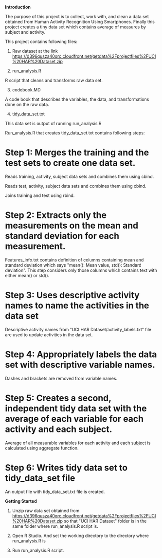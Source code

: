 **Introduction**

The purpose of this project is to collect, work with, and clean a data set obtained from Human Activity Recognition Using Smartphones. Finally this project creates a tiny data set which contains average of measures by subject and activity.

This project contains following files:

1. Raw dataset at the link https://d396qusza40orc.cloudfront.net/getdata%2Fprojectfiles%2FUCI%20HAR%20Dataset.zip

2. run\_analysis.R

R script that cleans and transforms raw data set.

3. codebook.MD

A code book that describes the variables, the data, and transformations done on the raw data.

4. tidy\_data\_set.txt

This data set is output of running run\_analysis.R

Run\_analysis.R that creates tidy\_data\_set.txt contains following steps: 

# Step 1: Merges the training and the test sets to create one data set.

Reads training, activity, subject data sets and combines them using cbind.

Reads test, activity, subject data sets and combines them using cbind.

Joins training and test using rbind.

# Step 2: Extracts only the measurements on the mean and standard deviation for each measurement.

Features\_info.txt contains definition of columns containing mean and standard deviation which says "mean(): Mean value, std(): Standard deviation". This step considers only those columns which contains text with either mean() or std().

# Step 3: Uses descriptive activity names to name the activities in the data set

Descriptive activity names from "UCI HAR Dataset/activity\_labels.txt" file are used to update activities in the data set.

# Step 4: Appropriately labels the data set with descriptive variable names.

Dashes and brackets are removed from variable names.

# Step 5: Creates a second, independent tidy data set with the average of each variable for each activity and each subject.

Average of all measurable variables for each activity and each subject is calculated using aggregate function.

# Step 6: Writes tidy data set to tidy\_data\_set file

An output file with tidy\_data\_set.txt file is created.

**Getting Started**

1. Unzip raw data set obtained from https://d396qusza40orc.cloudfront.net/getdata%2Fprojectfiles%2FUCI%20HAR%20Dataset.zip so that "UCI HAR Dataset" folder is in the same folder where run\_analysis.R script is.

2. Open R Studio. And set the working directory to the directory where run\_analysis.R is

3. Run run\_analysis.R script.
